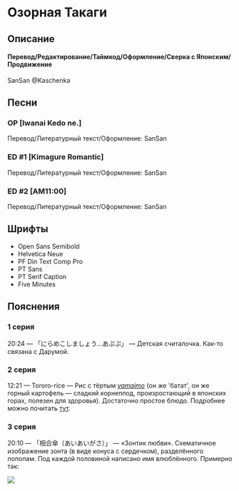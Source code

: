 # Озорная Такаги


## Описание

#### Перевод/Редактирование/Таймкод/Оформление/Сверка с Японским/Продвижение

SanSan @Kaschenka


## Песни

### OP [Iwanai Kedo ne.]

Перевод/Литературный текст/Оформление: SanSan

### ED #1 [Kimagure Romantic]

Перевод/Литературный текст/Оформление: SanSan

### ED #2 [AM11:00]

Перевод/Литературный текст/Оформление: SanSan


## Шрифты

- Open Sans Semibold
- Helvetica Neue
- PF Din Text Comp Pro
- PT Sans
- PT Serif Caption
- Five Minutes


## Пояснения

### 1 серия

20:24 — 「にらめこしましょう…あぷぷ」 — Детская считалочка. Как-то связана с Дарумой.

### 2 серия

12:21 — Tororo-rice — Рис с тёртым _[yamaimo](https://ru.wikipedia.org/wiki/%D0%AF%D0%BC%D1%81)_ (он же 'батат', он же горный картофель — сладкий корнеплод, произростающий в японских горах, полезен для здоровья). Достаточно простое блюдо. Подробнее можно почитать [тут](https://origami-book.com/column/course-en/7789).

### 3 серия

20:10 — 「相合傘（あいあいがさ）」 — «Зонтик любви». Схематичное изображение зонта (в виде конуса с сердечком), разделённого пополам. Под каждой половиной написано имя влюблённого. Примерно так:
 
[<img src="http://dic.nicovideo.jp/oekaki/653296.png">](http://dic.nicovideo.jp/a/%E7%9B%B8%E5%90%88%E5%82%98)